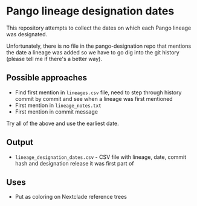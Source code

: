 # Pango lineage designation dates

This repository attempts to collect the dates on which each Pango lineage was designated.

Unfortunately, there is no file in the pango-designation repo that mentions the date a lineage was added so we have to go dig into the git history (please tell me if there's a better way).

## Possible approaches

- Find first mention in `lineages.csv` file, need to step through history commit by commit and see when a lineage was first mentioned
- First mention in `lineage_notes.txt`
- First mention in commit message

Try all of the above and use the earliest date.

## Output

- `lineage_designation_dates.csv` - CSV file with lineage, date, commit hash and designation release it was first part of

## Uses

- Put as coloring on Nextclade reference trees

